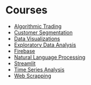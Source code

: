 # Courses

- [Algorithmic Trading](https://github.com/HanifaElahi/Courses/tree/main/Algorithmic_Trading)
- [Customer Segmentation]()
- [Data Visualizations](https://github.com/HanifaElahi/Courses/tree/main/Data%20Visualizations)
- [Exploratory Data Analysis](https://github.com/HanifaElahi/Courses/tree/main/Exploratory%20Data%20Analysis)
- [Firebase](https://github.com/HanifaElahi/Courses/tree/main/Firebase)
- [Natural Language Processing](https://github.com/HanifaElahi/Courses/tree/main/NLP)
- [Streamlit](https://github.com/HanifaElahi/Courses/tree/main/Streamlit)
- [Time Series Analysis]()
- [Web Scrapping](https://github.com/HanifaElahi/Courses/tree/main/Web%20Scrapping)
